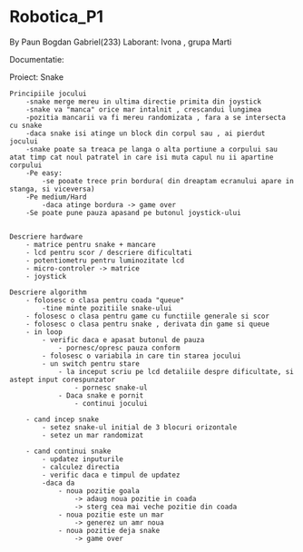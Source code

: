# Robotica_P1

By Paun Bogdan Gabriel(233)
Laborant: Ivona , grupa Marti


Documentatie:

Proiect: Snake

	Principiile jocului
		-snake merge mereu in ultima directie primita din joystick
		-snake va "manca" orice mar intalnit , crescandui lungimea
		-pozitia mancarii va fi mereu randomizata , fara a se intersecta cu snake
		-daca snake isi atinge un block din corpul sau , ai pierdut jocului
		-snake poate sa treaca pe langa o alta portiune a corpului sau atat timp cat noul patratel in care isi muta capul nu ii apartine corpului
		-Pe easy:
			-se pooate trece prin bordura( din dreaptam ecranului apare in stanga, si viceversa)
		-Pe medium/Hard
			-daca atinge bordura -> game over
		-Se poate pune pauza apasand pe butonul joystick-ului


	Descriere hardware
		- matrice pentru snake + mancare
		- lcd pentru scor / descriere dificultati
		- potentiometru pentru luminozitate lcd
		- micro-controler -> matrice
		- joystick
	
	Descriere algorithm
		- folosesc o clasa pentru coada "queue"
			-tine minte pozitiile snake-ului
		- folosesc o clasa pentru game cu functiile generale si scor
		- folosesc o clasa pentru snake , derivata din game si queue
		- in loop
			- verific daca e apasat butonul de pauza
				- pornesc/opresc pauza conform 
			- folosesc o variabila in care tin starea jocului
			- un switch pentru stare
				- la inceput scriu pe lcd detaliile despre dificultate, si astept input corespunzator
					- pornesc snake-ul
				- Daca snake e pornit
					- continui jocului
		
		- cand incep snake
			- setez snake-ul initial de 3 blocuri orizontale 
			- setez un mar randomizat
			
		- cand continui snake
			- updatez inputurile
			- calculez directia
			- verific daca e timpul de updatez
			-daca da
				- noua pozitie goala 
					-> adaug noua pozitie in coada
					-> sterg cea mai veche pozitie din coada
				- noua pozitie este un mar
					-> generez un amr noua
				- noua pozitie deja snake
					-> game over 
			
				